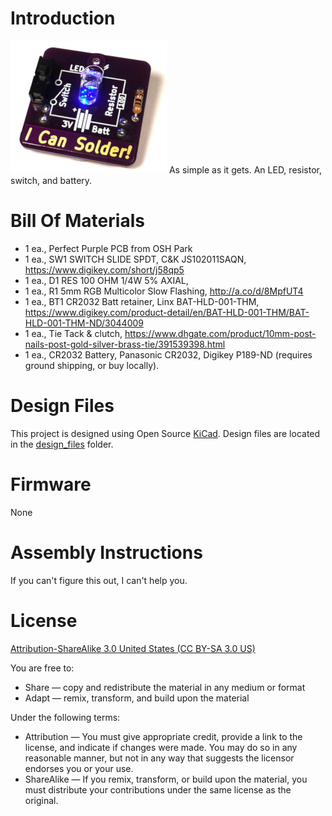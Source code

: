 Introduction
============

![ICanSolder](images/project.JPG) 
As simple as it gets.  An LED, resistor, switch, and battery.


Bill Of Materials
=================
  
- 1 ea., Perfect Purple PCB from OSH Park
- 1 ea., SW1 SWITCH SLIDE SPDT, C&K JS102011SAQN, https://www.digikey.com/short/j58qp5
- 1 ea., D1 RES 100 OHM 1/4W 5% AXIAL, 
- 1 ea., R1 5mm RGB Multicolor Slow Flashing, http://a.co/d/8MpfUT4
- 1 ea., BT1 CR2032 Batt retainer, Linx BAT-HLD-001-THM, https://www.digikey.com/product-detail/en/BAT-HLD-001-THM/BAT-HLD-001-THM-ND/3044009
- 1 ea., Tie Tack & clutch, https://www.dhgate.com/product/10mm-post-nails-post-gold-silver-brass-tie/391539398.html
- 1 ea., CR2032 Battery, Panasonic CR2032, Digikey P189-ND (requires ground shipping, or buy locally).


Design Files
============
This project is designed using Open Source [KiCad](http://kicad-pcb.org/). Design files are located in the [design_files](design_files/) folder.  

Firmware
========
None

Assembly Instructions
=====================
If you can't figure this out, I can't help you.


License
=======
[Attribution-ShareAlike 3.0 United States (CC BY-SA 3.0 US)](https://creativecommons.org/licenses/by-sa/3.0/us/)

You are free to:

- Share — copy and redistribute the material in any medium or format
- Adapt — remix, transform, and build upon the material

Under the following terms:

- Attribution — You must give appropriate credit, provide a link to the license, and indicate if changes were made. You may do so in any reasonable manner, but not in any way that suggests the licensor endorses you or your use.
- ShareAlike — If you remix, transform, or build upon the material, you must distribute your contributions under the same license as the original.

